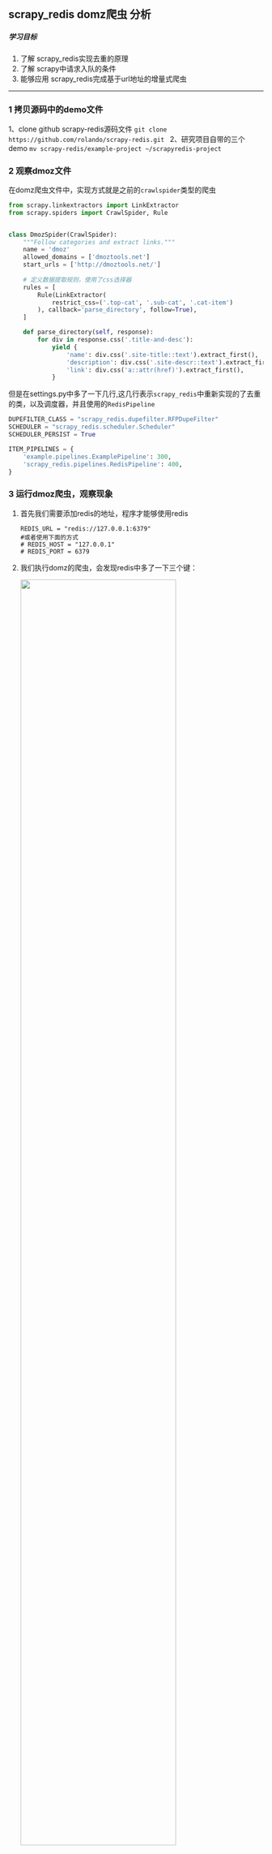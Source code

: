 
##  scrapy_redis domz爬虫 分析

##### 学习目标
1. 了解 scrapy_redis实现去重的原理
2. 了解 scrapy中请求入队的条件
2. 能够应用 scrapy_redis完成基于url地址的增量式爬虫

---------------

### 1 拷贝源码中的demo文件

  1、clone github scrapy-redis源码文件 
  	`git clone https://github.com/rolando/scrapy-redis.git `
  2、研究项目自带的三个demo
  	`mv scrapy-redis/example-project ~/scrapyredis-project`
  	
  	
### 2 观察dmoz文件
在domz爬虫文件中，实现方式就是之前的`crawlspider`类型的爬虫

```python
from scrapy.linkextractors import LinkExtractor
from scrapy.spiders import CrawlSpider, Rule


class DmozSpider(CrawlSpider):
    """Follow categories and extract links."""
    name = 'dmoz'
    allowed_domains = ['dmoztools.net']
    start_urls = ['http://dmoztools.net/']
    
    # 定义数据提取规则，使用了css选择器
    rules = [
        Rule(LinkExtractor(
            restrict_css=('.top-cat', '.sub-cat', '.cat-item')
        ), callback='parse_directory', follow=True),
    ]

    def parse_directory(self, response):
        for div in response.css('.title-and-desc'):
            yield {
                'name': div.css('.site-title::text').extract_first(),
                'description': div.css('.site-descr::text').extract_first().strip(),
                'link': div.css('a::attr(href)').extract_first(),
            }

```

但是在settings.py中多了一下几行,这几行表示`scrapy_redis`中重新实现的了去重的类，以及调度器，并且使用的`RedisPipeline`

```python
DUPEFILTER_CLASS = "scrapy_redis.dupefilter.RFPDupeFilter"
SCHEDULER = "scrapy_redis.scheduler.Scheduler"
SCHEDULER_PERSIST = True

ITEM_PIPELINES = {
    'example.pipelines.ExamplePipeline': 300,
    'scrapy_redis.pipelines.RedisPipeline': 400,
}
```

### 3 运行dmoz爬虫，观察现象

1. 首先我们需要添加redis的地址，程序才能够使用redis

    ```
    REDIS_URL = "redis://127.0.0.1:6379"
    #或者使用下面的方式
    # REDIS_HOST = "127.0.0.1"
    # REDIS_PORT = 6379
    ```
    
2. 我们执行domz的爬虫，会发现redis中多了一下三个键：
  
    <img src="../images/domz运行现象.png" width = "80%" /> 
    
3. 继续执行程序

    继续执行程序，会发现程序在前一次的基础之上继续往后执行，**所以domz爬虫是一个基于url地址的增量式的爬虫**
    
### 4. scrapy_redis的原理分析
我们从settings.py中的三个配置来进行分析
分别是：
- RedisPipeline
- RFPDupeFilter
- Scheduler

##### 4.1 Scrapy_redis之RedisPipeline
RedisPipeline中观察process_item，进行数据的保存，存入了redis中

<img src="../images/redis_pipeline.png" width = "80%" />  

##### 4.2 Scrapy_redis之RFPDupeFilter

RFPDupeFilter 实现了对request对象的加密

<img src="../images/RFP.png" width = "80%" />  

##### 4.3  Scrapy_redis之Scheduler
scrapy_redis调度器的实现了决定什么时候把request对象加入带抓取的队列，同时把请求过的request对象过滤掉

<img src="../images/scheduler.png" width = "80%" /> 

由此可以总结出request对象入队的条件
- request之前没有见过
- request的dont_filter为True，即不过滤
-  start_urls中的url地址会入队，因为他们默认是不过滤


### 7. 动手
需求：抓取京东图书的信息

目标：抓取京东图书包含图书的名字、封面图片地址、图书url地址、作者、出版社、出版时间、价格、图书所属大分类、图书所属小的分类、分类的url地址

url：https://book.jd.com/booksort.html

##### 思路分析：

1. 确定数据抓取的入口

    数据都在dl下的dt和dd中，其中dt是大分类的标签，dd是小分类的标签
    
    对应的思路可以使选择所有的大分类后，选择他下一个兄弟节点即可
    
    xpath中下一个兄弟节点的语法是`following-sibling::*[1]`
    
    <img src="../images/京东数据抓取的入口.png" width = "100%" /> 
    
2. 确定列表页的url地址和程序终止的条件
  
    有下一页
    
    <img src="../images/京东有下一页.png" width = "100%" /> 
    
    没有下一页
    
    <img src="../images/京东没有下一页.png" width = "100%" /> 
    
3. 确定数据的位置
  
    数据大部分都在url地址的响应中，但是价格不在

    <img src="../images/京东列表页数据的位置.png" width = "80%" /> 

    通过`search all file`的方法，找到价格的地址，
    
    <img src="../images/京东数据的位置.png" width = "100%" /> 
    
    对url地址进行删除无用的参数和url解码之后，获取到价格的url为
    
    `https://p.3.cn/prices/mgets?skuIds=J_11635586613`
    
    其中skuId为商品的id，能够在网页中获取

4. 使用scrapy的思路完成爬虫，在settings中添加上scrapy_redis的配置

--------------------

### 小结

1. 知道什么是scrapy_redis
2. 掌握scarpy_redis实现分布式的原理
3. 掌握scrapy_进行url地址加密的方法
4. 掌握request对象入队的条件
5. 能够通过scrapy_redis完成基于url地址的增量式爬虫
    

### 参考代码

book/spiders/jd.py
```
import scrapy
from copy import deepcopy
import json

class JdSpider(scrapy.Spider):
    name = 'jd'
    allowed_domains = ['jd.com','p.3.cn']
    start_urls = ['https://book.jd.com/booksort.html']

    def parse(self, response):  #提取所有的大分类和对应的小分类
        #获取大分类的分组
        dt_list = response.xpath("//div[@class='mc']/dl/dt")
        for dt in dt_list:
            item = {}
            #大分类的名字
            item["b_cate"] = dt.xpath("./a/text()").extract_first()
            #获取小分类的分组
            em_list = dt.xpath("./following-sibling::*[1]/em")
            for em in em_list:
                #小分类的地址
                item["s_href"] = "https:"+em.xpath("./a/@href").extract_first()
                #小分类的名字
                item["s_cate"] = em.xpath("./a/text()").extract_first()
                #构造小分类url地址的请求，能够进入列表页
                yield scrapy.Request(
                    item["s_href"],
                    callback=self.parse_book_list,
                    meta= {"item":deepcopy(item)}
                )

    def parse_book_list(self,response):#提取列表页的数据
        item = response.meta["item"]
        #图书列表页书的分组
        li_list = response.xpath("//div[@id='plist']/ul/li")
        for li in li_list:
            item["book_name"] = li.xpath(".//div[@class='p-name']/a/em/text()").extract_first().strip()
            item["book_author"] = li.xpath(".//span[@class='p-bi-name']/span/a/text()").extract()
            item["book_press"] = li.xpath(".//span[@class='p-bi-store']/a/text()").extract_first()
            item["book_publisth_date"] = li.xpath(".//span[@class='p-bi-date']/text()").extract_first().strip()
            item["book_sku"] = li.xpath("./div/@data-sku").extract_first()
            #发送价格的请求，获取价格
            price_url_temp = "https://p.3.cn/prices/mgets?ext=11000000&pin=&type=1&area=1_72_4137_0&skuIds=J_{}"
            price_url = price_url_temp.format(item["book_sku"])
            yield scrapy.Request(
                price_url,
                callback=self.parse_book_price,
                meta = {"item":deepcopy(item)}
            )

        #实现翻页
        next_url = response.xpath("//a[@class='pn-next']/@href").extract_first()
        if next_url is not None:
            yield response.follow(
                next_url,
                callback=self.parse_book_list,
                meta = {"item":item}
            )


    def parse_book_price(self,resposne): #提取价格
        item = resposne.meta["item"]
        item["book_price"] = json.loads(resposne.body.decode())[0]["op"]
        print(item)
```

book/settings.py
```
BOT_NAME = 'book'

SPIDER_MODULES = ['book.spiders']
NEWSPIDER_MODULE = 'book.spiders'

# LOG_LEVEL = "WARNING"

#指定了去重的类
DUPEFILTER_CLASS = "scrapy_redis.dupefilter.RFPDupeFilter"

#指定了调度器的类
SCHEDULER = "scrapy_redis.scheduler.Scheduler"

#调度器的内容是否持久化
SCHEDULER_PERSIST = True

#redis的url地址
REDIS_URL = "redis://127.0.0.1:6379"

USER_AGENT = 'Mozilla/5.0 (Macintosh; Intel Mac OS X 10_13_4) AppleWebKit/537.36 (KHTML, like Gecko) Chrome/66.0.3359.139 Safari/537.36'

ROBOTSTXT_OBEY = False
```